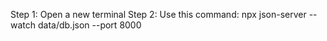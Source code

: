 Step 1: Open a new terminal
Step 2: Use this command: npx json-server --watch data/db.json --port 8000